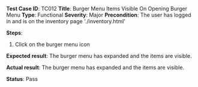 **Test Case ID**: TC012
**Title**: Burger Menu Items Visible On Opening Burger Menu
**Type**: Functional
**Severity**: Major
**Precondition**: The user has logged in and is on the inventory page './inventory.html'

**Steps**:
1. Click on the burger menu icon

**Expected result**: The burger menu has expanded and the items are visible.

**Actual result**: The burger menu has expanded and the items are visible.

**Status**: Pass